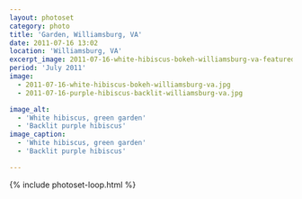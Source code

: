 ```yaml
---
layout: photoset
category: photo
title: 'Garden, Williamsburg, VA'
date: 2011-07-16 13:02
location: 'Williamsburg, VA'
excerpt_image: 2011-07-16-white-hibiscus-bokeh-williamsburg-va-featured.jpg
period: 'July 2011'
image:
  - 2011-07-16-white-hibiscus-bokeh-williamsburg-va.jpg
  - 2011-07-16-purple-hibiscus-backlit-williamsburg-va.jpg

image_alt:
  - 'White hibiscus, green garden'
  - 'Backlit purple hibiscus'
image_caption:
  - 'White hibiscus, green garden'
  - 'Backlit purple hibiscus'

---
```


{% include photoset-loop.html %}
